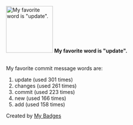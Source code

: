 <img src="https://my-badges.github.io/my-badges/favorite-word.png" alt="My favorite word is &quot;update&quot;." title="My favorite word is &quot;update&quot;." width="128">
<strong>My favorite word is &quot;update&quot;.</strong>
<br><br>

My favorite commit message words are:

1. update (used 301 times)
2. changes (used 261 times)
3. commit (used 223 times)
4. new (used 166 times)
5. add (used 158 times)


Created by <a href="https://github.com/my-badges/my-badges">My Badges</a>